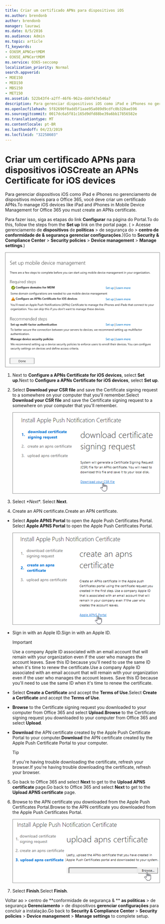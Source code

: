 ```yaml
---
title: Criar um certificado APNs para dispositivos iOS
ms.author: brendonb
author: brendonb
manager: laurawi
ms.date: 8/5/2016
ms.audience: Admin
ms.topic: article
f1_keywords:
- O365M_APNCertMDM
- O365E_APNCertMDM
ms.service: O365-seccomp
localization_priority: Normal
search.appverid:
- MOE150
- MED150
- MBS150
- MET150
ms.assetid: 522b43f4-a2ff-46f6-962a-dd4f47e546a7
description: Para gerenciar dispositivos iOS como iPad e iPhones no gerenciamento de dispositivos móveis para o Office 365, siga estas etapas para criar primeiro um certificado APNs.
ms.openlocfilehash: 5f82690f0add5f1aae95a089d9cdfc0b320ae596
ms.sourcegitcommit: 0017dc6a5f81c165d9dfd88be39a6bb17856582e
ms.translationtype: MT
ms.contentlocale: pt-BR
ms.lasthandoff: 04/23/2019
ms.locfileid: "32258603"
---
```

# <a name="create-an-apns-certificate-for-ios-devices"></a><span data-ttu-id="b6950-103">Criar um certificado APNs para dispositivos iOS</span><span class="sxs-lookup"><span data-stu-id="b6950-103">Create an APNs Certificate for iOS devices</span></span>

 <span data-ttu-id="b6950-104">Para gerenciar dispositivos iOS como iPad e iPhones no gerenciamento de dispositivos móveis para o Office 365, você deve criar um certificado APNs.</span><span class="sxs-lookup"><span data-stu-id="b6950-104">To manage iOS devices like iPad and iPhones in Mobile Device Management for Office 365 you must create an APNs certificate.</span></span> 
  
<span data-ttu-id="b6950-105">Para fazer isso, siga as etapas do link **Configurar** na página do Portal.</span><span class="sxs-lookup"><span data-stu-id="b6950-105">To do this, follow the steps from the **Set up** link on the portal page.</span></span> <span data-ttu-id="b6950-106">( \> Acesse gerenciamento de **dispositivos** de **políticas** \> de segurança do \> **centro de conformidade de &amp; segurança** **gerenciar configurações**.)</span><span class="sxs-lookup"><span data-stu-id="b6950-106">(Go to **Security &amp; Compliance Center** \> **Security policies** \> **Device management** \> **Manage settings**.)</span></span>
  
![Configurar o gerenciamento de dispositivo móvel necessário e as etapas recomendadas](media/d71e3c76-b6b9-4549-ade6-cbfab846d908.png)
  
1. <span data-ttu-id="b6950-108">Next to **Configure a APNs Certificate for iOS devices**, select **Set up**.</span><span class="sxs-lookup"><span data-stu-id="b6950-108">Next to **Configure a APNs Certificate for iOS devices**, select **Set up**.</span></span>
    
2. <span data-ttu-id="b6950-109">Select **Download your CSR file** and save the Certificate signing request to a somewhere on your computer that you'll remember.</span><span class="sxs-lookup"><span data-stu-id="b6950-109">Select **Download your CSR file** and save the Certificate signing request to a somewhere on your computer that you'll remember.</span></span> 
    
    ![Caixa de diálogo Instalar certificado APN](media/03aa8a24-e95c-4077-9b6b-ef76a86bafd7.png)
  
3. <span data-ttu-id="b6950-111"> Select *\*Next*\*. </span><span class="sxs-lookup"><span data-stu-id="b6950-111">Select **Next**.</span></span>
    
4. <span data-ttu-id="b6950-112"> Create an APN certificate.</span><span class="sxs-lookup"><span data-stu-id="b6950-112">Create an APN certificate.</span></span>
    
  - <span data-ttu-id="b6950-113">Select **Apple APNS Portal** to open the Apple Push Certificates Portal. </span><span class="sxs-lookup"><span data-stu-id="b6950-113">Select **Apple APNS Portal** to open the Apple Push Certificates Portal.</span></span> 
    
    ![Instalar a caixa de diálogo de certificado de notificação APN com o portal Apple APNS selecionado](media/ce19f53c-f44a-470b-baf3-9278dfda2ba5.png)
  
  - <span data-ttu-id="b6950-115">Sign in with an Apple ID.</span><span class="sxs-lookup"><span data-stu-id="b6950-115">Sign in with an Apple ID.</span></span>
    
    > [!IMPORTANT]
    > <span data-ttu-id="b6950-p102">Use a company Apple ID associated with an email account that will remain with your organization even if the user who manages the account leaves. Save this ID because you'll need to use the same ID when it's time to renew the certificate.</span><span class="sxs-lookup"><span data-stu-id="b6950-p102">Use a company Apple ID associated with an email account that will remain with your organization even if the user who manages the account leaves. Save this ID because you'll need to use the same ID when it's time to renew the certificate.</span></span> 
  
  - <span data-ttu-id="b6950-118">Select **Create a Certificate** and accept the **Terms of Use**.</span><span class="sxs-lookup"><span data-stu-id="b6950-118">Select **Create a Certificate** and accept the **Terms of Use**.</span></span>
    
  - <span data-ttu-id="b6950-119">**Browse** to the Certificate signing request you downloaded to your computer from Office 365 and select **Upload**.</span><span class="sxs-lookup"><span data-stu-id="b6950-119">**Browse** to the Certificate signing request you downloaded to your computer from Office 365 and select **Upload**.</span></span>
    
  - <span data-ttu-id="b6950-120">**Download** the APN certificate created by the Apple Push Certificate Portal to your computer.</span><span class="sxs-lookup"><span data-stu-id="b6950-120">**Download** the APN certificate created by the Apple Push Certificate Portal to your computer.</span></span> 
    
    > [!TIP]
    > <span data-ttu-id="b6950-121">If you're having trouble downloading the certificate, refresh your browser.</span><span class="sxs-lookup"><span data-stu-id="b6950-121">If you're having trouble downloading the certificate, refresh your browser.</span></span> 
  
5. <span data-ttu-id="b6950-122">Go back to Office 365 and select **Next** to get to the **Upload APNS certificate** page.</span><span class="sxs-lookup"><span data-stu-id="b6950-122">Go back to Office 365 and select **Next** to get to the **Upload APNS certificate** page.</span></span> 
    
6. <span data-ttu-id="b6950-123"> Browse to the APN certificate you downloaded from the Apple Push Certificates Portal.</span><span class="sxs-lookup"><span data-stu-id="b6950-123">Browse to the APN certificate you downloaded from the Apple Push Certificates Portal.</span></span>
    
    ![Clique no botão procurar para selecionar o certificado APNS baixado da Apple](media/afe2849d-af23-4c55-9009-d8f25edaf6c0.png)
  
7. <span data-ttu-id="b6950-125">Select **Finish**.</span><span class="sxs-lookup"><span data-stu-id="b6950-125">Select **Finish**.</span></span>
    
<span data-ttu-id="b6950-126">Voltar ao \> centro de \*\*conformidade de segurança &amp; \*\* **as políticas** \> de segurança **Gerenciamento** \> de dispositivos **gerenciar configurações** para concluir a instalação.</span><span class="sxs-lookup"><span data-stu-id="b6950-126">Go back to **Security &amp; Compliance Center** \> **Security policies** \> **Device management** \> **Manage settings** to complete setup.</span></span> 
  


